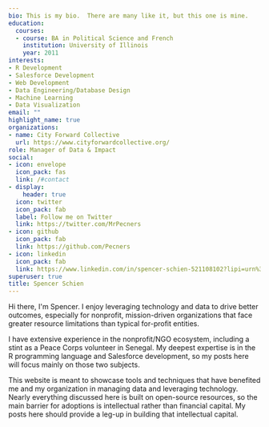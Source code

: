 ```yaml
---
bio: This is my bio.  There are many like it, but this one is mine. 
education:
  courses:
  - course: BA in Political Science and French
    institution: University of Illinois
    year: 2011
interests:
- R Development
- Salesforce Development
- Web Development
- Data Engineering/Database Design
- Machine Learning
- Data Visualization
email: ""
highlight_name: true
organizations:
- name: City Forward Collective
  url: https://www.cityforwardcollective.org/
role: Manager of Data & Impact
social:
- icon: envelope
  icon_pack: fas
  link: /#contact
- display:
    header: true
  icon: twitter
  icon_pack: fab
  label: Follow me on Twitter
  link: https://twitter.com/MrPecners
- icon: github
  icon_pack: fab
  link: https://github.com/Pecners
- icon: linkedin
  icon_pack: fab
  link: https://www.linkedin.com/in/spencer-schien-521108102?lipi=urn%3Ali%3Apage%3Ad_flagship3_profile_view_base_contact_details%3B%2B6W31CyGQAmB0r3%2FVQIqQQ%3D%3D
superuser: true
title: Spencer Schien
---
```


Hi there, I'm Spencer. I enjoy leveraging technology and data to drive better outcomes, especially for nonprofit, mission-driven organizations that face greater resource limitations than typical for-profit entities. 

I have extensive experience in the nonprofit/NGO ecosystem, including a stint as a Peace Corps volunteer in Senegal. My deepest expertise is in the R programming language and Salesforce development, so my posts here will focus mainly on those two subjects.

This website is meant to showcase tools and techniques that have benefited me and my organization in managing data and leveraging technology. Nearly everything discussed here is built on open-source resources, so the main barrier for adoptions is intellectual rather than financial capital. My posts here should provide a leg-up in building that intellectual capital.
